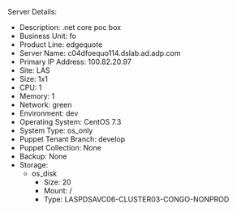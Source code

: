 Server Details:
- Description: .net core poc box
- Business Unit: fo
- Product Line: edgequote
- Server Name: c04dfoequo114.dslab.ad.adp.com
- Primary IP Address: 100.82.20.97
- Site: LAS
- Size: 1x1
- CPU: 1
- Memory: 1
- Network: green
- Environment: dev
- Operating System: CentOS 7.3
- System Type: os_only
- Puppet Tenant Branch: develop
- Puppet Collection: None
- Backup: None
- Storage:
    - os_disk
        - Size: 20
        - Mount: /
        - Type: LASPDSAVC06-CLUSTER03-CONGO-NONPROD
